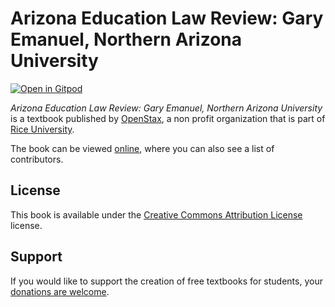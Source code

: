 # Arizona Education Law Review: Gary Emanuel, Northern Arizona University

[![Open in Gitpod](https://gitpod.io/button/open-in-gitpod.svg)](https://gitpod.io/from-referrer/)

_Arizona Education Law Review: Gary Emanuel, Northern Arizona University_ is a textbook published by [OpenStax](https://openstax.org/), a non profit organization that is part of [Rice University](https://www.rice.edu/).

The book can be viewed [online](https://github.com/cnx-user-books/cnxbook-arizona-education-law-review-gary-emanuel-northern-arizona-university/releases/latest), where you can also see a list of contributors.

## License
This book is available under the [Creative Commons Attribution License](./LICENSE) license.

## Support
If you would like to support the creation of free textbooks for students, your [donations are welcome](https://riceconnect.rice.edu/donation/support-openstax-banner).
